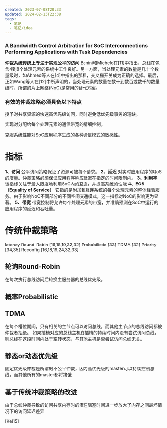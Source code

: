 ```yaml
---
created: 2023-07-08T20:33
updated: 2024-02-13T22:38
tags:
  - 笔记
  - 笔记/idea
---
```


### A Bandwidth Control Arbitration for SoC Interconnections Performing Applications with Task Dependencies
**仲裁系统传统上专注于实现公平的访问**
Benini和Michele在[11]中指出，总线在包含4到8个处理元素的系统中工作良好。另一方面，当处理元素的数量是几十个数量级时，如Ahmed等人在[4]中指出的那样，交叉栅开关成为正确的选择。最后，正如Wang等人在[12]中所声明的，当处理元素的数量在数十到数百或数千的数量级时，所谓的片上网络(NoC)是常用的替代方案。




### 有效的仲裁策略必须具备以下特点
授予对共享资源的快速高优先级访问，同时避免低优先级事务的短缺。

实现对分配给每个处理元素的通信带宽的精细控制。

克服系统性能对SoC应用程序生成的各种通信模式的敏感性。

# 指标

**1、访问**
公平访问策略保证了资源可被每个请求。
**2、延迟**
对实时应用程序的QoS的度量。仲裁策略必须保证应用程序响应延迟在指定的时间限制内。
**3、利用率**
该指标关注于最大限度地利用SoC内的互连，并提高系统的性能
**4、EOS（Equality of Service）**
它指的是附加到互连系统的每个处理元素的整体经验服务。由于影响NoC不同部分的不同空间交通模式，这一指标对NoC的影响更为显著。
**5、带宽**
带宽控制将允许每个处理元素的带宽，并准确预测在SoC中运行的应用程序的延迟和吞吐量。

# 传统仲裁策略
latency
Round-Robin [16,18,19,32,32]
Probabilistic [33]
TDMA [32]
Priority [34,35]
Reconfig  [16,18,19,24,32,33]
## 轮询Round-Robin
在每次执行总线访问后轮换主服务器的总线优先级。
## 概率Probabilistic
## TDMA
在每个槽位期间，只有相关的主节点可以访问总线，而其他主节点的总线访问都被仲裁者拒绝。
如果插槽对应的总线主机在插槽的持续时间内没有尝试访问总线，则总线在这段时间内处于空转状态，与其他主机是否尝试访问总线无关。
## 静态or动态优先级
固定优先级仲裁是所谓的不公平仲裁，因为高优先级的master可以持续控制总线，而其他所有的master都将挨饿

## 基于传统冲裁策略的改进



由于总线仲裁导致的访问共享内存时的潜在阻塞时间进一步放大了内存之间最坏情况下的访问延迟差异

 [Kel15]